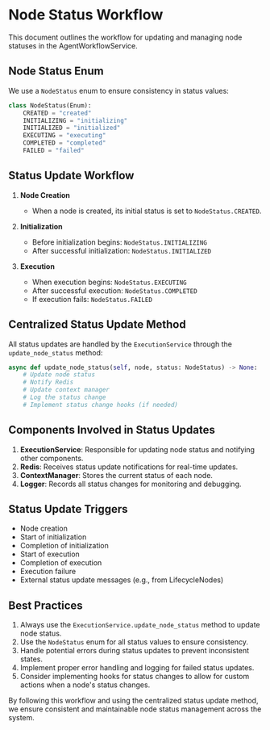 # Node Status Workflow

This document outlines the workflow for updating and managing node statuses in the AgentWorkflowService.

## Node Status Enum

We use a `NodeStatus` enum to ensure consistency in status values:

```python
class NodeStatus(Enum):
    CREATED = "created"
    INITIALIZING = "initializing"
    INITIALIZED = "initialized"
    EXECUTING = "executing"
    COMPLETED = "completed"
    FAILED = "failed"
```

## Status Update Workflow

1. **Node Creation**
   - When a node is created, its initial status is set to `NodeStatus.CREATED`.

2. **Initialization**
   - Before initialization begins: `NodeStatus.INITIALIZING`
   - After successful initialization: `NodeStatus.INITIALIZED`

3. **Execution**
   - When execution begins: `NodeStatus.EXECUTING`
   - After successful execution: `NodeStatus.COMPLETED`
   - If execution fails: `NodeStatus.FAILED`

## Centralized Status Update Method

All status updates are handled by the `ExecutionService` through the `update_node_status` method:

```python
async def update_node_status(self, node, status: NodeStatus) -> None:
    # Update node status
    # Notify Redis
    # Update context manager
    # Log the status change
    # Implement status change hooks (if needed)
```

## Components Involved in Status Updates

1. **ExecutionService**: Responsible for updating node status and notifying other components.
2. **Redis**: Receives status update notifications for real-time updates.
3. **ContextManager**: Stores the current status of each node.
4. **Logger**: Records all status changes for monitoring and debugging.

## Status Update Triggers

- Node creation
- Start of initialization
- Completion of initialization
- Start of execution
- Completion of execution
- Execution failure
- External status update messages (e.g., from LifecycleNodes)

## Best Practices

1. Always use the `ExecutionService.update_node_status` method to update node status.
2. Use the `NodeStatus` enum for all status values to ensure consistency.
3. Handle potential errors during status updates to prevent inconsistent states.
4. Implement proper error handling and logging for failed status updates.
5. Consider implementing hooks for status changes to allow for custom actions when a node's status changes.

By following this workflow and using the centralized status update method, we ensure consistent and maintainable node status management across the system.
